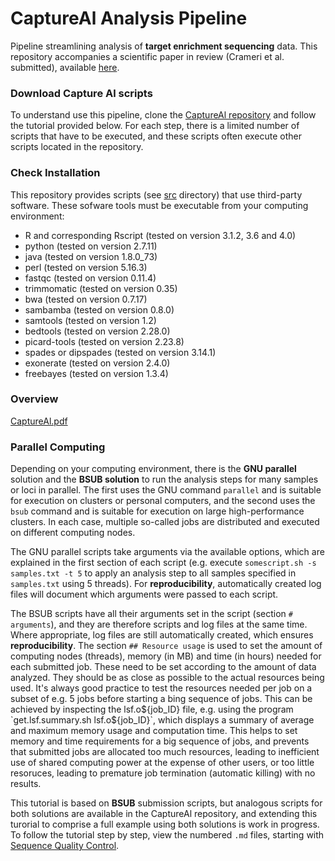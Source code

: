 # CaptureAl Analysis Pipeline
Pipeline streamlining analysis of **target enrichment sequencing** data. This repository accompanies a scientific paper in review (Crameri et al. submitted), available [here](https://www.biorxiv.org/content/10.1101/2021.12.07.471551v1).

### Download Capture Al scripts
To understand use this pipeline, clone the [CaptureAl repository](https://github.com/scrameri/CaptureAl) and follow the tutorial provided below. For each step, there is a limited number of scripts that have to be executed, and these scripts often execute other scripts located in the repository.

### Check Installation
This repository provides scripts (see [src](https://github.com/scrameri/CaptureAl/tree/master/src) directory) that use third-party software. These sofware tools must be executable from your computing environment:
- R and corresponding Rscript (tested on version 3.1.2, 3.6 and 4.0)
- python (tested on version 2.7.11)
- java (tested on version 1.8.0_73)
- perl (tested on version 5.16.3)
- fastqc (tested on version 0.11.4)
- trimmomatic (tested on version 0.35)
- bwa (tested on version 0.7.17)
- sambamba (tested on version 0.8.0)
- samtools (tested on version 1.2)
- bedtools (tested on version 2.28.0)
- picard-tools (tested on version 2.23.8)
- spades or dipspades (tested on version 3.14.1)
- exonerate (tested on version 2.4.0)
- freebayes (tested on version 1.3.4)

### Overview
[CaptureAl.pdf](https://github.com/scrameri/CaptureAl/files/8354668/CaptureAl.pdf)

### Parallel Computing
Depending on your computing environment, there is the **GNU parallel** solution and the **BSUB solution** to run the analysis steps for many samples or loci in parallel. The first uses the GNU command `parallel` and is suitable for execution on clusters or personal computers, and the second uses the `bsub` command and is suitable for execution on large high-performance clusters. In each case, multiple so-called jobs are distributed and executed on different computing nodes.

The GNU parallel scripts take arguments via the available options, which are explained in the first section of each script (e.g. execute `somescript.sh -s samples.txt -t 5` to apply an analysis step to all samples specified in `samples.txt` using 5 threads). For **reproducibility**, automatically created log files will document which arguments were passed to each script.

The BSUB scripts have all their arguments set in the script (section `# arguments`), and they are therefore scripts and log files at the same time. Where appropriate, log files are still automatically created, which ensures **reproducibility**. The section `## Resource usage` is used to set the amount of computing nodes (threads), memory (in MB) and time (in hours) needed for each submitted job. These need to be set according to the amount of data analyzed. They should be as close as possible to the actual resources being used. It's always good practice to test the resources needed per job on a subset of e.g. 5 jobs before starting a bing sequence of jobs. This can be achieved by inspecting the lsf.o${job_ID} file, e.g. using the program `get.lsf.summary.sh lsf.o${job_ID}`, which displays a summary of average and maximum memory usage and computation time. This helps to set memory and time requirements for a big sequence of jobs, and prevents that submitted jobs are allocated too much resources, leading to inefficient use of shared computing power at the expense of other users, or too little resoruces, leading to premature job termination (automatic killing) with no results.

This tutorial is based on **BSUB** submission scripts, but analogous scripts for both solutions are available in the CaptureAl repository, and extending this turorial to comprise a full example using both solutions is work in progress. To follow the tutorial step by step, view the numbered `.md` files, starting with [Sequence Quality Control](https://github.com/scrameri/CaptureAl/blob/master/Step0.1_Sequence_Quality_Control.md).
